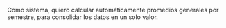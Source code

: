 Como sistema, quiero calcular automáticamente promedios generales por semestre, para consolidar los datos en un solo valor.

